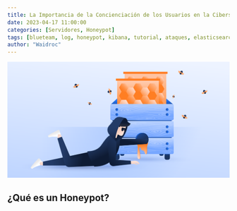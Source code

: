 ```yaml
---
title: La Importancia de la Concienciación de los Usuarios en la Ciberseguridad Empresarial
date: 2023-04-17 11:00:00
categories: [Servidores, Honeypot]
tags: [blueteam, log, honeypot, kibana, tutorial, ataques, elasticsearch]    
author: "Waidroc"
---
```



![Portada](/assets/img/2023-04-21/portada-honeypot.png)


<h2> ¿Qué es un Honeypot? </h2>
